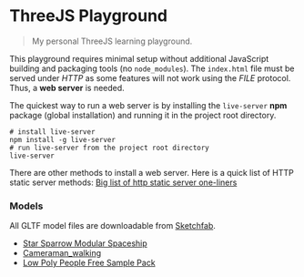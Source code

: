 # ThreeJS Playground

> My personal ThreeJS learning playground.

This playground requires minimal setup without additional JavaScript building and packaging tools (no `node_modules`). The `index.html` file must be served under *HTTP* as some features will not work using the *FILE* protocol. Thus, a **web server** is needed.

The quickest way to run a web server is by installing the `live-server` **npm** package (global installation) and running it in the project root directory.

	# install live-server
	npm install -g live-server
	# run live-server from the project root directory
	live-server

There are other methods to install a web server. Here is a quick list of HTTP static server methods: [Big list of http static server one-liners](https://gist.github.com/willurd/5720255)

### Models

All GLTF model files are downloadable from [Sketchfab]([sketchfab.com](https://sketchfab.com/)).

- [Star Sparrow Modular Spaceship](https://sketchfab.com/3d-models/star-sparrow-modular-spaceship-28806b168f8043bbb5c1c922f98452c9)
- [Cameraman_walking](https://sketchfab.com/3d-models/cameraman-walking-2548782629ef4a418638dd4da08887c6)
- [Low Poly People Free Sample Pack](https://sketchfab.com/3d-models/low-poly-people-free-sample-pack-f2616c6a06c44841bf1ddf5e9486571e)